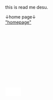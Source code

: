 this is read me desu.

↓home page↓
<br><a href="https://koppepan-orange.github.io/test_site/homepage.html">"homepage"</a>
<br><br><br><br><br><br><br><br><br><br><br><br>
<style>
  .button{
    border: 2px solid #FFFFFF;
    padding: 2px 3px;
    background: #FFFFFF;
    cursor: pointer;
  }
</style>
<span id='BUTTONDESU'><button color="#FFFFFF" class='button' onclick='invisibilty()'>　　　</button></span>
<script>
  function invisibilty(){
    document.getElementById('BUTTONDESU').innerHTML = '<a color="#000000" href="https://koppepan-orange-game.github.io/clicker_of_mugen/">nice!</a>';};
</script>

